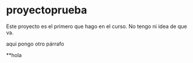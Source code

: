 # proyectoprueba
Este proyecto es el primero que hago en el curso. No tengo ni idea de que va.

aqui pongo otro párrafo

**hola
